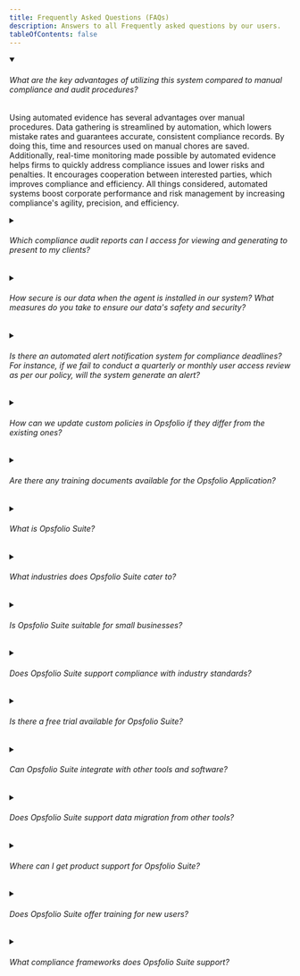 ```yaml
---
title: Frequently Asked Questions (FAQs)
description: Answers to all Frequently asked questions by our users.
tableOfContents: false
---
```


<details class="details" open>

<summary class="faq">
<h6>What are the key advantages of utilizing this system compared to manual compliance and audit procedures?</h6>
</summary>

<p>Using automated evidence has several advantages over manual procedures. Data gathering is streamlined by automation, which lowers mistake rates and guarantees accurate, consistent compliance records. By doing this, time and resources used on manual chores are saved. Additionally, real-time monitoring made possible by automated evidence helps firms to quickly address compliance issues and lower risks and penalties. It encourages cooperation between interested parties, which improves compliance and efficiency. All things considered, automated systems boost corporate performance and risk management by increasing compliance's agility, precision, and efficiency.</p>

</details>

<details class="details">

<summary class="faq"><h6>Which compliance audit reports can I access for viewing and generating to present to my clients?</h6></summary>

<p>Upon completion of the audit, a comprehensive audit report is generated,
encompassing controls, policies, and evidence along with their respective
statuses. This report can be readily shared with your clients.</p>

</details>

<details class="details">

<summary class="faq"><h6>How secure is our data when the agent is installed in our system? What measures do you take to ensure our data's safety and security?</h6></summary>

<p>Ensuring the security of your data is our paramount concern once our agent is
installed on your system.

We enforce stringent access controls, restricting data access solely to
individuals who require it for operational purposes. Our team regularly
undergoes training on security best practices and protocols, and we continually
update and audit our systems to promptly identify and address any
vulnerabilities.

Moreover, we are proud to announce that we are SOC2 compliant, indicating that
our security practices have been independently verified to meet the rigorous
criteria outlined by the SOC2 framework. This compliance underscores our
dedication to upholding the highest standards of security and confidentiality.</p>

</details>

<details class="details">

<summary class="faq"><h6>Is there an automated alert notification system for compliance deadlines? For instance, if we fail to conduct a quarterly or monthly user access review as per our policy, will the system generate an alert?</h6></summary>

<p>Yes, in our pipeline, we anticipate the introduction of an automated alert
notification system for compliance deadlines in the upcoming release. This
system is tailored to handle situations such as overlooking quarterly or monthly
user access reviews as stipulated by policy. It will promptly dispatch alerts to
designated stakeholders, facilitating timely action and compliance adherence.</p>

</details>

<details class="details">

<summary class="faq"><h6>How can we update custom policies in Opsfolio if they differ from the existing ones?</h6></summary>

<p>In Opsfolio, you have the flexibility to update or include custom policies
tailored to your organization's specific needs.</p>

</details>

<details class="details">

<summary class="faq"><h6>Are there any training documents available for the Opsfolio Application?</h6></summary>

<p>Yes, training documents for the Opsfolio Application are readily available.
These documents serve as comprehensive guides to familiarize users with the
application's functionalities, features, and best practices. Whether you're a
beginner looking to navigate the basics or an advanced user seeking to optimize
your workflow, Opsfolio's training documents offer step-by-step instructions,
tutorials, and troubleshooting tips.</p>

</details>

<details class="details">

<summary class="faq"><h6>What is Opsfolio Suite?</h6></summary>

<p>Opsfolio Suite is a comprehensive privacy and security compliance solution featuring a suite of command-line interface (CLI) and web-based tools. It provides baseline policy content and a range of agents that gather evidence to ensure compliance with various standards.</p>

</details>

<details class="details">

<summary class="faq"><h6>What industries does Opsfolio Suite cater to?</h6></summary>

<p>Opsfolio Suite caters to industries with safety-critical and regulated software engineering requirements, including healthcare (HIPAA privacy), medical device manufacturing (FDA SaMD and 510(k)), and any sector needing stringent compliance with privacy and security regulations.</p>

</details>

<details class="details">

<summary class="faq"><h6>Is Opsfolio Suite suitable for small businesses?</h6></summary>

<p>Yes, Opsfolio Suite is designed to help small and medium-sized project and product teams achieve compliance with various industry standards.</p>

</details>

<details class="details">

<summary class="faq"><h6>Does Opsfolio Suite support compliance with industry standards?</h6></summary>

<p>Yes, the Opsfolio Suite helps organizations comply with standards like SOC 2, FedRAMP, HITRUST, HIPAA, and more.</p>

</details>

<details class="details">

<summary class="faq"><h6>Is there a free trial available for Opsfolio Suite?</h6></summary>

<p>Please connect with our team through our <a href="https://discord.gg/UeXrg49V">Discord channel</a> for more details.</p>

</details>

<details class="details">

<summary class="faq"><h6>Can Opsfolio Suite integrate with other tools and software?</h6></summary>

<p>Yes, Opsfolio Suite is designed to integrate with various tools and software to enhance its functionality and streamline compliance processes.</p>

</details>

<details class="details">

<summary class="faq"><h6>Does Opsfolio Suite support data migration from other tools?</h6></summary>

<p>Opsfolio Suite offers support for migrating data from other compliance tools. For assistance with data migration, please reach out to our team through our <a href="https://discord.gg/UeXrg49V">Discord channel</a>.</p>

</details>

<details class="details">

<summary class="faq"><h6>Where can I get product support for Opsfolio Suite?</h6></summary>

<p>Product support for Opsfolio Suite is available through our <a href="https://discord.gg/UeXrg49V">Discord channel</a>.</p>

</details>

<details class="details">

<summary class="faq"><h6>Does Opsfolio Suite offer training for new users?</h6></summary>

<p>Yes, Opsfolio Suite provides training for new users to help them get started and fully utilize the suite's features. Please join us through our <a href="https://discord.gg/UeXrg49V">Discord channel</a>.</p>

</details>

<details class="details">

<summary class="faq"><h6>What compliance frameworks does Opsfolio Suite support?</h6></summary>

<p>The Opsfolio Suite supports a wide range of compliance frameworks, including SOC 2, FedRAMP, HITRUST, and more.</p>

</details>